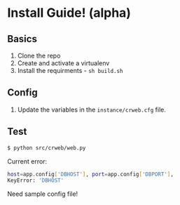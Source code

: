 # Install Guide! (alpha)

## Basics

1. Clone the repo
1. Create and activate a virtualenv
1. Install the requirments - `sh build.sh`

## Config

1. Update the variables in the `instance/crweb.cfg` file.

## Test

```sh
$ python src/crweb/web.py
```

Current error:

```sh
host=app.config['DBHOST'], port=app.config['DBPORT'],
KeyError: 'DBHOST'
```

Need sample config file!





